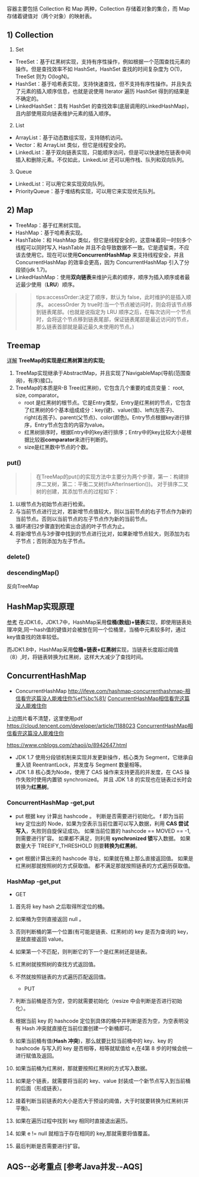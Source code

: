 容器主要包括 Collection 和 Map 两种，Collection 存储着对象的集合，而 Map 存储着键值对（两个对象）的映射表。
## 1) Collection
1.  Set 
* TreeSet：基于红黑树实现，支持有序性操作，例如根据一个范围查找元素的操作。但是查找效率不如 HashSet，HashSet 查找的时间复杂度为 O(1)，TreeSet 则为 O(logN)。
* HashSet：基于哈希表实现，支持快速查找，但不支持有序性操作。并且失去了元素的插入顺序信息，也就是说使用 Iterator 遍历 HashSet 得到的结果是不确定的。
* LinkedHashSet：具有 HashSet 的查找效率(底层调用的LinkedHashMap)，且内部使用双向链表维护元素的插入顺序。

2.  List
* ArrayList：基于动态数组实现，支持随机访问。
* Vector：和 ArrayList 类似，但它是线程安全的。
* LinkedList：基于双向链表实现，只能顺序访问，但是可以快速地在链表中间插入和删除元素。不仅如此，LinkedList 还可以用作栈、队列和双向队列。

3.  Queue
* LinkedList：可以用它来实现双向队列。
* PriorityQueue：基于堆结构实现，可以用它来实现优先队列。
  

## 2) Map
* TreeMap：基于红黑树实现。
* HashMap：基于哈希表实现。
* HashTable：和 HashMap 类似，但它是线程安全的，这意味着同一时刻多个线程可以同时写入 HashTable 并且不会导致数据不一致。它是遗留类，不应该去使用它。现在可以使用**ConcurrentHashMap** 来支持线程安全，并且 ConcurrentHashMap 的效率会更高，因为 ConcurrentHashMap 引入了分段锁(jdk 1.7)。
* LinkedHashMap：使用**双向链表**来维护元素的顺序，顺序为插入顺序或者最近最少使用（**LRU**）顺序。

>> tips:accessOrder:决定了顺序，默认为 false，此时维护的是插入顺序。
accessOrder 为 true时:当一个节点被访问时，则会将该节点移到链表尾部。(也就是说指定为 LRU 顺序之后，在每次访问一个节点时，会将这个节点移到链表尾部，保证链表尾部是最近访问的节点，那么链表首部就是最近最久未使用的节点。)


## Treemap
[详解](https://www.cnblogs.com/chenssy/p/3746600.html)
**TreeMap的实现是红黑树算法的实现;**

1. TreeMap实现继承于AbstractMap，并且实现了NavigableMap(导航(范围查询)，有序)接口。
2. TreeMap的本质是R-B Tree(红黑树)，它包含几个重要的成员变量： root, size, comparator。
   - root 是红黑树的根节点。它是Entry类型，Entry是红黑树的节点，它包含了红黑树的6个基本组成成分：key(键)、value(值)、left(左孩子)、right(右孩子)、parent(父节点)、color(颜色)。Entry节点根据key进行排序，Entry节点包含的内容为value。
   - 红黑树排序时，根据Entry中的key进行排序；Entry中的key比较大小是根据比较器**comparator**来进行判断的。
   - size是红黑数中节点的个数。

### put()
>> 在TreeMap的put()的实现方法中主要分为两个步骤，第一：构建排序二叉树，第二：平衡二叉树(fixAfterInsertion())。
对于排序二叉树的创建，其添加节点的过程如下：
1. 以根节点为初始节点进行检索。
2. 与当前节点进行比对，若新增节点值较大，则以当前节点的右子节点作为新的当前节点。否则以当前节点的左子节点作为新的当前节点。
3. 循环递归2步骤直到检索出合适的叶子节点为止。
4. 将新增节点与3步骤中找到的节点进行比对，如果新增节点较大，则添加为右子节点；否则添加为左子节点。

### delete()

### descendingMap()
反向TreeMap

## HashMap实现原理
[参考](https://blog.csdn.net/hefenglian/article/details/79763634)
在JDK1.6，JDK1.7中，HashMap采用**位桶(数组)+链表**实现，即使用链表处理冲突,同一hash值的键值对会被放在同一个位桶里，当桶中元素较多时，通过key值查找的效率较低。

而JDK1.8中，HashMap采用**位桶+链表+红黑树**实现，当链表长度超过阈值（8）,时，将链表转换为红黑树，这样大大减少了查找时间。

## ConcurrentHashMap
- ConcurrentHashMap  http://ifeve.com/hashmap-concurrenthashmap-相信看完这篇没人能难住你%ef%bc%81/
[ConcurrentHashMap相信看完这篇没人能难住你](./pic/ConcurrentHashMap相信看完这篇没人能难住你.png)

上边图片看不清楚，这里使用pdf
https://cloud.tencent.com/developer/article/1188023
[ConcurrentHashMap相信看完这篇没人能难住你](./pic/ConcurrentHashMap相信看完这篇没人能难住你.pdf)

https://www.cnblogs.com/zhaojj/p/8942647.html

* JDK 1.7 使用分段锁机制来实现并发更新操作，核心类为 Segment，它继承自重入锁 ReentrantLock，并发度与 Segment 数量相等。
* JDK 1.8 核心类为Node，使用了 CAS 操作来支持更高的并发度，在 CAS 操作失败时使用内置锁 synchronized。
并且 JDK 1.8 的实现也在链表过长时会转换为**红黑树**。


### ConcurrentHashMap -get,put
   - put
根据 key 计算出 hashcode 。
判断是否需要进行初始化。
f 即为当前 key 定位出的 Node，如果为空表示当前位置可以写入数据，利用 **CAS 尝试写入**，失败则自旋保证成功。
如果当前位置的 hashcode == MOVED == -1,则需要进行扩容。
如果都不满足，则利用 **synchronized 锁**写入数据。
如果数量大于 TREEIFY_THRESHOLD 则要**转换为红黑树**。

   - get
根据计算出来的 hashcode 寻址，如果就在桶上那么直接返回值。
如果是红黑树那就按照树的方式获取值。
都不满足那就按照链表的方式遍历获取值。

### HashMap -get,put
   - GET
1. 首先将 key hash 之后取得所定位的桶。
2. 如果桶为空则直接返回 null 。
3. 否则判断桶的第一个位置(有可能是链表、红黑树)的 key 是否为查询的 key，是就直接返回 value。
4. 如果第一个不匹配，则判断它的下一个是红黑树还是链表。
5. 红黑树就按照树的查找方式返回值。
6. 不然就按照链表的方式遍历匹配返回值。

   - PUT
1. 判断当前桶是否为空，空的就需要初始化（resize 中会判断是否进行初始化）。
2. 根据当前 key 的 hashcode 定位到具体的桶中并判断是否为空，为空表明没有 Hash 冲突就直接在当前位置创建一个新桶即可。
3. 如果当前桶有值(**Hash 冲突**)，那么就要比较当前桶中的 key、key 的 hashcode 与写入的 key 是否相等，相等就赋值给 e,在4第 8 步的时候会统一进行赋值及返回。
4. 如果当前桶为红黑树，那就要按照红黑树的方式写入数据。
5. 如果是个链表，就需要将当前的 key、value 封装成一个新节点写入到当前桶的后面（形成链表）。
6. 接着判断当前链表的大小是否大于预设的阈值，大于时就要转换为红黑树(并平衡)。
7. 如果在遍历过程中找到 key 相同时直接退出遍历。
8. 如果 e != null 就相当于存在相同的 key,那就需要将值覆盖。
9. 最后判断是否需要进行扩容。



## AQS--必考重点 [参考Java并发--AQS]
